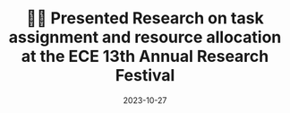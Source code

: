 ---
title: 🙋🏻 Presented Research on task assignment and resource allocation at the ECE 13th Annual Research Festival
summary: "<div style='text-align: justify;'>Thrilled to presented a research poster highlighting our current work on optimizing task assignment and resource allocation strategies in mobile-edge computing.”</div>"
date: 2023-10-27
tags:
  - 2023 Research Festival
links:
  - icon: link
    icon_pack: fas
    name: Poster
    url: https://dexterkan.github.io/event/research_festival_23/
---